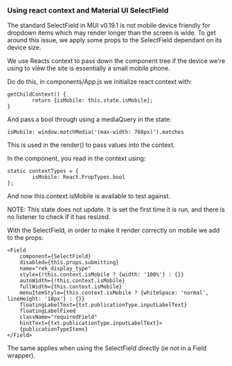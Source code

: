 ### Using react context and Material UI SelectField

The standard SelectField in MUI v0.19.1 is not mobile device friendly for dropdown items which may render longer than the screen is wide. To get around this issue, we apply some props to the SelectField dependant on its device size.

We use Reacts context to pass down the component tree if the device we're using to view the site is essentially a small mobile phone.

Do do this, in components/App.js we initialize react context with:

    getChildContext() {
            return {isMobile: this.state.isMobile};
    }

And pass a bool through using a mediaQuery in the state:

    isMobile: window.matchMedia('(max-width: 768px)').matches
    
This is used in the render() to pass values into the context.

In the component, you read in the context using:

    static contextTypes = {
            isMobile: React.PropTypes.bool
    };
    
And now this.context.isMobile is available to test against.

NOTE: This state does not update. It is set the first time it is run, and there is no listener to check if it has resized.

With the SelectField, in order to make it render correctly on mobile we add to the props:

    <Field
        component={SelectField}
        disabled={this.props.submitting}
        name="rek_display_type"
        style={!this.context.isMobile ? {width: '100%'} : {}}
        autoWidth={!this.context.isMobile}
        fullWidth={this.context.isMobile}
        menuItemStyle={this.context.isMobile ? {whiteSpace: 'normal', lineHeight: '18px'} : {}}
        floatingLabelText={txt.publicationType.inputLabelText}
        floatingLabelFixed
        className="requiredField"
        hintText={txt.publicationType.inputLabelText}>
        {publicationTypeItems}
    </Field>
    
The same applies when using the SelectField directly (ie not in a Field wrapper).